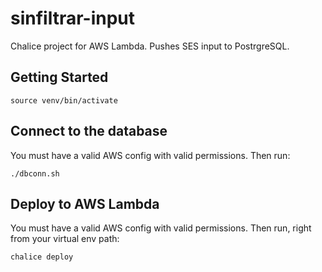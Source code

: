 # sinfiltrar-input

Chalice project for AWS Lambda. Pushes SES input to PostrgreSQL.

## Getting Started

```
source venv/bin/activate
```

## Connect to the database

You must have a valid AWS config with valid permissions. Then run:

```
./dbconn.sh
```

## Deploy to AWS Lambda

You must have a valid AWS config with valid permissions. Then run, right from your virtual env path:

```
chalice deploy
```

